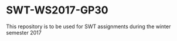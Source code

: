 # SWT-WS2017-GP30
This repository is to be used for SWT assignments during the winter semester 2017 
